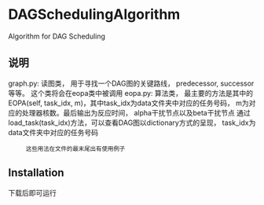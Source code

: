 # DAGSchedulingAlgorithm

Algorithm for DAG Scheduling

## 说明

graph.py: 读图类， 用于寻找一个DAG图的关键路线， predecessor, successor等等。 这个类将会在eopa类中被调用
eopa.py: 算法类，
         最主要的方法是其中的EOPA(self, task_idx, m)，其中task_idx为data文件夹中对应的任务号码， m为对应的处理器核数。最后输出为反应时间， alpha干扰节点以及beta干扰节点
         通过load_task(task_idx)方法，可以查看DAG图以dictionary方式的呈现， task_idx为data文件夹中对应的任务号码

         这些用法在文件的最末尾出有使用例子

## Installation
下载后即可运行
